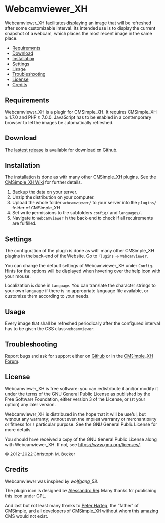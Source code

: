 # Webcamviewer_XH

Webcamviewer_XH facilitates displaying an image that will be refreshed
after some customizable interval.
Its intended use is to display the current snapshot of a webcam,
which places the most recent image in the same place.

- [Requirements](#requirements)
- [Download](#download)
- [Installation](#installation)
- [Settings](#settings)
- [Usage](#usage)
- [Troubleshooting](#troubleshooting)
- [License](#license)
- [Credits](#credits)

## Requirements

Webcamviewer_XH is a plugin for CMSimple_XH.
It requires CMSimple_XH ≥ 1.7.0 and PHP ≥ 7.0.0.
JavaScript has to be enabled in a contemporary browser to let
the images be automatically refreshed.

## Download

The [lastest release](https://github.com/cmb69/webcamviewer_xh/releases/latest)
is available for download on Github.

## Installation

The installation is done as with many other CMSimple_XH plugins. See the
[CMSimple_XH Wiki](https://wiki.cmsimple-xh.org/?for-users/working-with-the-cms/plugins)
for further details.

1. Backup the data on your server.
1. Unzip the distribution on your computer.
1. Upload the whole folder `webcamviewer/` to your server into
   the `plugins/` folder of CMSimple_XH.
1. Set write permissions to the subfolders `config/` and `languages/`.
1. Navigate to `Webcamviewer` in the back-end to check
   if all requirements are fulfilled.

## Settings

The configuration of the plugin is done as with many other CMSimple_XH plugins
in the back-end of the Website. Go to `Plugins` → `Webcamviewer`.

You can change the default settings of Webcamviewer_XH under `Config`.
Hints for the options will be displayed
when hovering over the help icon with your mouse.

Localization is done in `Language`. You can translate the character strings
to your own language if there is no appropriate language file available, or
customize them according to your needs.

## Usage

Every image that shall be refreshed periodically after the configured
interval has to be given the CSS class `webcamviewer`.

## Troubleshooting

Report bugs and ask for support either on
[Github](https://github.com/cmb69/webcamviewer_xh/issues)
or in the [CMSimple_XH Forum](https://cmsimpleforum.com/).

## License

Webcamviewer_XH is free software: you can redistribute it and/or modify it
under the terms of the GNU General Public License as published
by the Free Software Foundation, either version 3 of the License,
or (at your option) any later version.

Webcamviewer_XH is distributed in the hope that it will be useful,
but without any warranty; without even the implied warranty of merchantibility
or fitness for a particular purpose.
See the GNU General Public License for more details.

You should have received a copy of the GNU General Public License
along with Webcamviewer_XH. If not, see https://www.gnu.org/licenses/.

© 2012-2022 Christoph M. Becker

## Credits

Webcamviewer was inspired by *wolfgang_58*.

The plugin icon is designed by [Alessandro Rei](http://www.mentalrey.it/).
Many thanks for publishing this icon under GPL.

And last but not least many thanks to [Peter Harteg](http://www.harteg.dk/),
the “father” of CMSimple,
and all developers of [CMSimple_XH](https://www.cmsimple-xh.org/)
without whom this amazing CMS would not exist.
